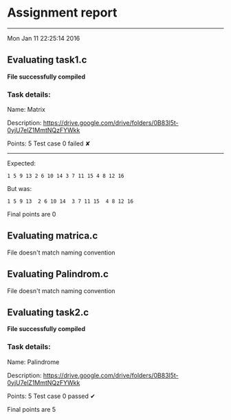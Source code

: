 # Assignment report
---
Mon Jan 11 22:25:14 2016

## Evaluating task1.c

**File successfully compiled**

### Task details:

Name: Matrix

Description: https://drive.google.com/drive/folders/0B83l5t-0yjU7elZ1MmtNQzFYWkk

Points: 5
Test case 0 failed ✘ 

---
Expected:
```
1 5 9 13 2 6 10 14 3 7 11 15 4 8 12 16
```
But was:
```
1 5 9 13  2 6 10 14  3 7 11 15  4 8 12 16
```

 Final points are 0
## Evaluating matrica.c

File doesn't match naming convention

## Evaluating Palindrom.c

File doesn't match naming convention

## Evaluating task2.c

**File successfully compiled**

### Task details:

Name: Palindrome

Description: https://drive.google.com/drive/folders/0B83l5t-0yjU7elZ1MmtNQzFYWkk

Points: 5
Test case 0 passed ✔︎ 

 Final points are 5
